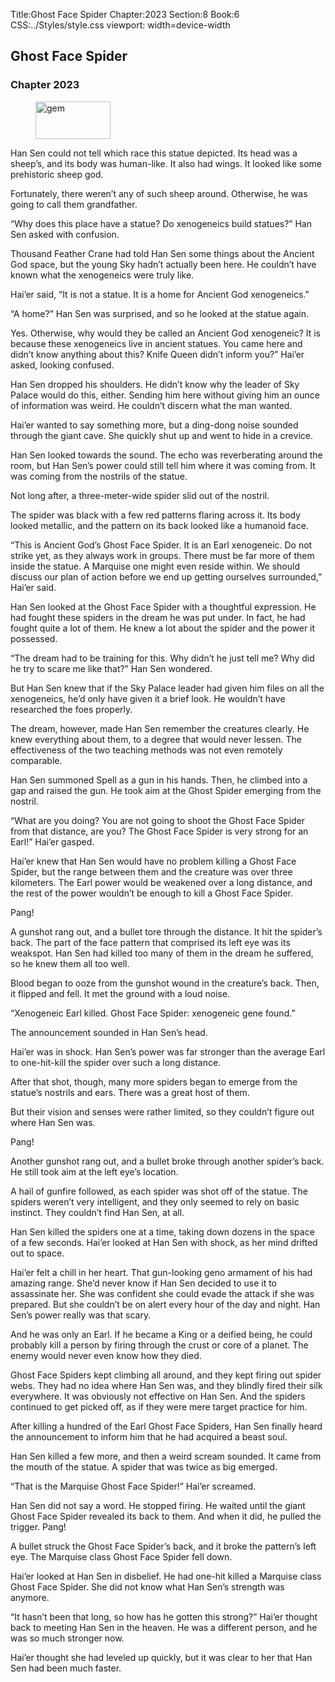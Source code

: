 Title:Ghost Face Spider 
Chapter:2023 
Section:8 
Book:6 
CSS:../Styles/style.css 
viewport: width=device-width
  
## Ghost Face Spider
### Chapter 2023 
<figure>
	<img src="../Images/gem.gif" alt="gem" id="gem" width="120" height="60" />
</figure>
  

  
  Han Sen could not tell which race this statue depicted. Its head was a sheep’s, and its body was human-like. It also had wings. It looked like some prehistoric sheep god.

Fortunately, there weren’t any of such sheep around. Otherwise, he was going to call them grandfather.

“Why does this place have a statue? Do xenogeneics build statues?” Han Sen asked with confusion.

Thousand Feather Crane had told Han Sen some things about the Ancient God space, but the young Sky hadn’t actually been here. He couldn’t have known what the xenogeneics were truly like.

Hai’er said, “It is not a statue. It is a home for Ancient God xenogeneics.”

“A home?” Han Sen was surprised, and so he looked at the statue again.

Yes. Otherwise, why would they be called an Ancient God xenogeneic? It is because these xenogeneics live in ancient statues. You came here and didn’t know anything about this? Knife Queen didn’t inform you?” Hai’er asked, looking confused.

Han Sen dropped his shoulders. He didn’t know why the leader of Sky Palace would do this, either. Sending him here without giving him an ounce of information was weird. He couldn’t discern what the man wanted.

Hai’er wanted to say something more, but a ding-dong noise sounded through the giant cave. She quickly shut up and went to hide in a crevice.

Han Sen looked towards the sound. The echo was reverberating around the room, but Han Sen’s power could still tell him where it was coming from. It was coming from the nostrils of the statue.

Not long after, a three-meter-wide spider slid out of the nostril.

The spider was black with a few red patterns flaring across it. Its body looked metallic, and the pattern on its back looked like a humanoid face.

“This is Ancient God’s Ghost Face Spider. It is an Earl xenogeneic. Do not strike yet, as they always work in groups. There must be far more of them inside the statue. A Marquise one might even reside within. We should discuss our plan of action before we end up getting ourselves surrounded,” Hai’er said.

Han Sen looked at the Ghost Face Spider with a thoughtful expression. He had fought these spiders in the dream he was put under. In fact, he had fought quite a lot of them. He knew a lot about the spider and the power it possessed.

“The dream had to be training for this. Why didn’t he just tell me? Why did he try to scare me like that?” Han Sen wondered.

But Han Sen knew that if the Sky Palace leader had given him files on all the xenogeneics, he’d only have given it a brief look. He wouldn’t have researched the foes properly.

The dream, however, made Han Sen remember the creatures clearly. He knew everything about them, to a degree that would never lessen. The effectiveness of the two teaching methods was not even remotely comparable.

Han Sen summoned Spell as a gun in his hands. Then, he climbed into a gap and raised the gun. He took aim at the Ghost Spider emerging from the nostril.

“What are you doing? You are not going to shoot the Ghost Face Spider from that distance, are you? The Ghost Face Spider is very strong for an Earl!” Hai’er gasped.

Hai’er knew that Han Sen would have no problem killing a Ghost Face Spider, but the range between them and the creature was over three kilometers. The Earl power would be weakened over a long distance, and the rest of the power wouldn’t be enough to kill a Ghost Face Spider.

Pang!

A gunshot rang out, and a bullet tore through the distance. It hit the spider’s back. The part of the face pattern that comprised its left eye was its weakspot. Han Sen had killed too many of them in the dream he suffered, so he knew them all too well.

Blood began to ooze from the gunshot wound in the creature’s back. Then, it flipped and fell. It met the ground with a loud noise.

“Xenogeneic Earl killed. Ghost Face Spider: xenogeneic gene found.”

The announcement sounded in Han Sen’s head.

Hai’er was in shock. Han Sen’s power was far stronger than the average Earl to one-hit-kill the spider over such a long distance.

After that shot, though, many more spiders began to emerge from the statue’s nostrils and ears. There was a great host of them.

But their vision and senses were rather limited, so they couldn’t figure out where Han Sen was.

Pang!

Another gunshot rang out, and a bullet broke through another spider’s back. He still took aim at the left eye’s location.

A hail of gunfire followed, as each spider was shot off of the statue. The spiders weren’t very intelligent, and they only seemed to rely on basic instinct. They couldn’t find Han Sen, at all.

Han Sen killed the spiders one at a time, taking down dozens in the space of a few seconds. Hai’er looked at Han Sen with shock, as her mind drifted out to space.

Hai’er felt a chill in her heart. That gun-looking geno armament of his had amazing range. She’d never know if Han Sen decided to use it to assassinate her. She was confident she could evade the attack if she was prepared. But she couldn’t be on alert every hour of the day and night. Han Sen’s power really was that scary.

And he was only an Earl. If he became a King or a deified being, he could probably kill a person by firing through the crust or core of a planet. The enemy would never even know how they died.

Ghost Face Spiders kept climbing all around, and they kept firing out spider webs. They had no idea where Han Sen was, and they blindly fired their silk everywhere. It was obviously not effective on Han Sen. And the spiders continued to get picked off, as if they were mere target practice for him.

After killing a hundred of the Earl Ghost Face Spiders, Han Sen finally heard the announcement to inform him that he had acquired a beast soul.

Han Sen killed a few more, and then a weird scream sounded. It came from the mouth of the statue. A spider that was twice as big emerged.

“That is the Marquise Ghost Face Spider!” Hai’er screamed.

Han Sen did not say a word. He stopped firing. He waited until the giant Ghost Face Spider revealed its back to them. And when it did, he pulled the trigger. Pang!

A bullet struck the Ghost Face Spider’s back, and it broke the pattern’s left eye. The Marquise class Ghost Face Spider fell down.

Hai’er looked at Han Sen in disbelief. He had one-hit killed a Marquise class Ghost Face Spider. She did not know what Han Sen’s strength was anymore.

“It hasn’t been that long, so how has he gotten this strong?” Hai’er thought back to meeting Han Sen in the heaven. He was a different person, and he was so much stronger now.

Hai’er thought she had leveled up quickly, but it was clear to her that Han Sen had been much faster.
